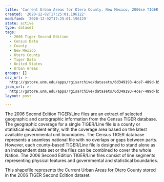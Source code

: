 ```yaml
---
title: 'Current Urban Areas for Otero County, New Mexico, 2006se TIGER'
created: '2020-12-02T17:25:01.196122'
modified: '2020-12-02T17:25:01.196129'
state: active
type: dataset
tags:
  - 2006 Tiger Second Edition
  - Census Data
  - County
  - New Mexico
  - Otero County
  - Tiger Data
  - United States
  - Urban Areas
groups: []
csv_url: >-
  http://gstore.unm.edu/apps/rgisarchive/datasets/6d349193-4ce7-489d-b505-b202b355beda/tgr2006se_oter_urbcu.derived.csv
json_url: >-
  http://gstore.unm.edu/apps/rgisarchive/datasets/6d349193-4ce7-489d-b505-b202b355beda/tgr2006se_oter_urbcu.derived.json
layout: post

---
```

The 2006 Second Edition TIGER/Line files are an extract of selected geographic and cartographic information from the Census TIGER database.  The geographic coverage for a single TIGER/Line file is a county or statistical equivalent entity, with the coverage area based on the latest available governmental unit boundaries. The Census TIGER database represents a seamless national file with no overlaps or gaps between parts.  However, each county-based TIGER/Line file is designed to stand alone as an independent data set or the files can be combined to cover the whole Nation.  The 2006 Second Edition  TIGER/Line files consist of line segments representing physical features and governmental and statistical boundaries.  

This shapefile represents the Current Urban Areas for Otero County stored in the 2006 TIGER Second Edition dataset.
